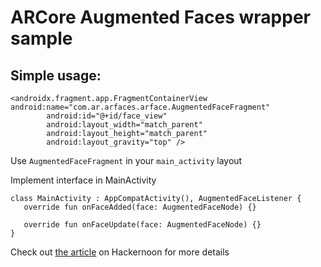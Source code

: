 # ARCore Augmented Faces wrapper sample

## Simple usage:

```
<androidx.fragment.app.FragmentContainerView android:name="com.ar.arfaces.arface.AugmentedFaceFragment"
        android:id="@+id/face_view"
        android:layout_width="match_parent"
        android:layout_height="match_parent"
        android:layout_gravity="top" />
```
Use `AugmentedFaceFragment` in your `main_activity` layout

Implement interface in MainActivity

```
class MainActivity : AppCompatActivity(), AugmentedFaceListener {
   override fun onFaceAdded(face: AugmentedFaceNode) {}

   override fun onFaceUpdate(face: AugmentedFaceNode) {}
}
```

Check out [the article](https://hackernoon.com/after-google-gave-up-on-sceneform-this-developer-built-a-better-way-to-bring-ar-faces-to-life) on Hackernoon for more details
